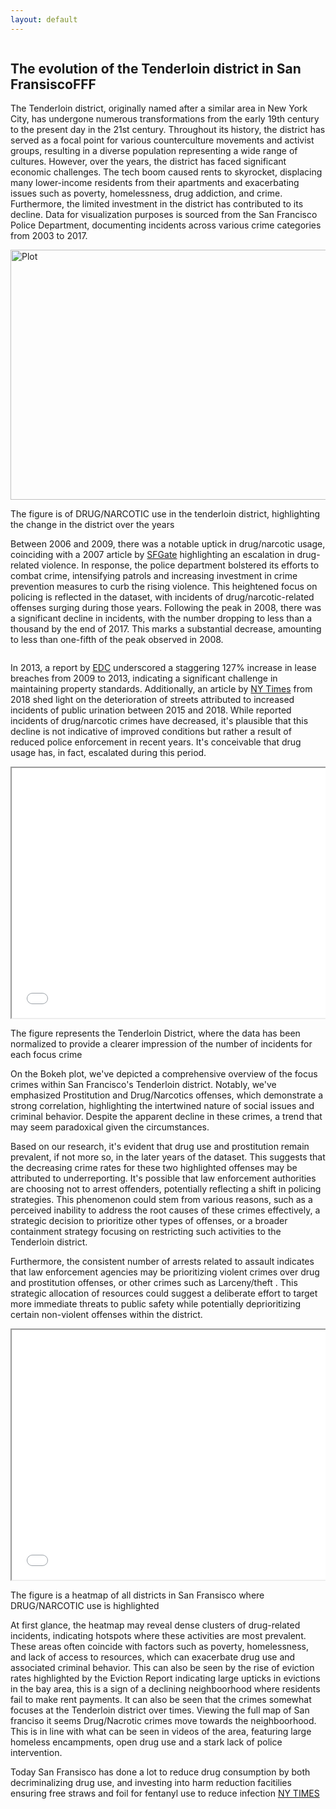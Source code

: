 ```yaml
---
layout: default
---
```


<div class="container">
    <div class="column">
        <h2>The evolution of the Tenderloin district in San FransiscoFFF </h2>
        <p>The Tenderloin district, originally named after a similar area in New York City, has undergone numerous transformations from the early 19th century to the present day in the 21st century. Throughout its history, the district has served as a focal point for various counterculture movements and activist groups, resulting in a diverse population representing a wide range of cultures.
However, over the years, the district has faced significant economic challenges. The tech boom caused rents to skyrocket, displacing many lower-income residents from their apartments and exacerbating issues such as poverty, homelessness, drug addiction, and crime. Furthermore, the limited investment in the district has contributed to its decline.
Data for visualization purposes is sourced from the San Francisco Police Department, documenting incidents across various crime categories from 2003 to 2017. </p>
        <img src="{{ site.baseurl }}/assets/figure.png" alt="Plot" width="600" height="400">
        <p>The figure is of DRUG/NARCOTIC use in the tenderloin district, highlighting the change in the district over the years</p>
        <p>Between 2006 and 2009, there was a notable uptick in drug/narcotic usage, coinciding with a 2007 article by <a href="https://www.sfgate.com/bayarea/article/san-francisco-3-tenderloin-slayings-are-called-2599126.php">SFGate</a> highlighting an escalation in drug-related violence. In response, the police department bolstered its efforts to combat crime, intensifying patrols and increasing investment in crime prevention measures to curb the rising violence. This heightened focus on policing is reflected in the dataset, with incidents of drug/narcotic-related offenses surging during those years.
        Following the peak in 2008, there was a significant decline in incidents, with the number dropping to less than a thousand by the end of 2017. This marks a substantial decrease, amounting to less than one-fifth of the peak observed in 2008.</p>
    </div>
    <div class="column">
    <p>In 2013, a report by <a href="https://evictiondefense.org/wp-content/uploads/2014/07/report.pdf">EDC</a> underscored a staggering 127% increase in lease breaches from 2009 to 2013, indicating a significant challenge in maintaining property standards. Additionally, an article by <a href="https://www.nytimes.com/2018/10/08/us/san-francisco-dirtiest-street-london-breed.html">NY Times</a> from 2018 shed light on the deterioration of streets attributed to increased incidents of public urination between 2015 and 2018. While reported incidents of drug/narcotic crimes have decreased, it's plausible that this decline is not indicative of improved conditions but rather a result of reduced police enforcement in recent years. It's conceivable that drug usage has, in fact, escalated during this period.</p>
        <iframe src="{{ site.baseurl }}/assets/bokeh_plot.html" width="600" height="400"></iframe>
        <p>The figure represents the Tenderloin District, where the data has been normalized to provide a clearer impression of the number of incidents for each focus crime</p>
        <p>On the Bokeh plot, we've depicted a comprehensive overview of the focus crimes within San Francisco's Tenderloin district. Notably, we've emphasized Prostitution and Drug/Narcotics offenses, which demonstrate a strong correlation, highlighting the intertwined nature of social issues and criminal behavior. Despite the apparent decline in these crimes, a trend that may seem paradoxical given the circumstances.

Based on our research, it's evident that drug use and prostitution remain prevalent, if not more so, in the later years of the dataset. This suggests that the decreasing crime rates for these two highlighted offenses may be attributed to underreporting. It's possible that law enforcement authorities are choosing not to arrest offenders, potentially reflecting a shift in policing strategies. This phenomenon could stem from various reasons, such as a perceived inability to address the root causes of these crimes effectively, a strategic decision to prioritize other types of offenses, or a broader containment strategy focusing on restricting such activities to the Tenderloin district.

Furthermore, the consistent number of arrests related to assault indicates that law enforcement agencies may be prioritizing violent crimes over drug and prostitution offenses, or other crimes such as Larceny/theft . This strategic allocation of resources could suggest a deliberate effort to target more immediate threats to public safety while potentially deprioritizing certain non-violent offenses within the district.</p>
    </div>
    <div class="column">
        <iframe src="{{ site.baseurl }}/assets/heatmap.html" width="600" height="400"></iframe>
        <p>The figure is a heatmap of all districts in San Fransisco where DRUG/NARCOTIC use is highlighted</p>
        <p>At first glance, the heatmap may reveal dense clusters of drug-related incidents, indicating hotspots where these activities are most prevalent. These areas often coincide with factors such as poverty, homelessness, and lack of access to resources, which can exacerbate drug use and associated criminal behavior.
This can also be seen by the rise of eviction rates highlighted by the Eviction Report indicating large upticks in evictions in the bay area, this is a sign of a declining neighboorhood where residents fail to make rent payments.
It can also be seen that the crimes somewhat focuses at the Tenderloin district over times. Viewing the full map of San franciso it seems Drug/Nacrotic crimes move towards the neighboorhood. 
This is in line with what can be seen in videos of the area, featuring large homeless encampments, open drug use and a stark lack of police intervention.</p>
        <p>Today San Fransisco has done a lot to reduce drug consumption by both decriminalizing drug use, and investing into harm reduction facitilies ensuring free straws and foil for fentanyl use to reduce infection <a href="https://www.nytimes.com/2024/01/31/upshot/san-francisco-drug-crisis.html">NY TIMES</a></p>
    </div>
</div>